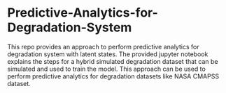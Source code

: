 # Predictive-Analytics-for-Degradation-System

This repo provides an approach to perform predictive analytics for degradation system with latent states. The provided jupyter notebook explains the steps for a hybrid simulated degradation dataset that can be simulated and used to train the model. This approach can be used to perform predictive analytics for degradation datasets like NASA CMAPSS dataset.
